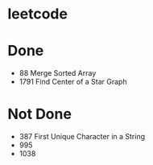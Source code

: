 # leetcode

# Done
- 88 Merge Sorted Array
- 1791 Find Center of a Star Graph

# Not Done
- 387 First Unique Character in a String
- 995 
- 1038